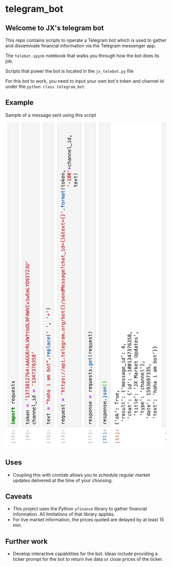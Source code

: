 # telegram_bot
## Welcome to JX's telegram bot
This repo contains scripts to operate a Telegram bot which is used to gather and disseminate financial information via the Telegram messenger app.

The `telebot.ipynb` notebook that walks you through how the bot does its job. 

Scripts that power the bot is located in the `jx_telebot.py` file 

For this bot to work, you need to input your own bot's token and channel id under the ```python class telegram_bot```.  

## Example
Sample of a message sent using this script

![sample.png](./misc/sample.png)

## Uses
- Coupling this with crontab allows you to schedule regular market updates delivered at the time of your choosing. 

## Caveats
- This project uses the Python `yfinance` library to gather financial information. All limitations of that library applies. 
- For live market information, the prices quoted are delayed by at least 15 min. 

## Further work 
- Develop interactive capabilities for the bot. Ideas include providing a ticker prompt for the bot to return live data or close prices of the ticker. 